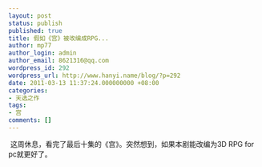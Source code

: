 ```yaml
---
layout: post
status: publish
published: true
title: 假如《宫》被改编成RPG...
author: mp77
author_login: admin
author_email: 8621316@qq.com
wordpress_id: 292
wordpress_url: http://www.hanyi.name/blog/?p=292
date: 2011-03-13 11:37:24.000000000 +08:00
categories:
- 天选之作
tags:
- 宫
comments: []
---
```

 这周休息，看完了最后十集的《宫》。突然想到，如果本剧能改编为3D RPG for pc就更好了。
